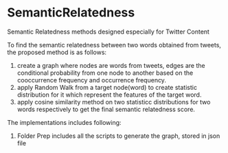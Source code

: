# SemanticRelatedness
Semantic Relatedness methods designed especially for Twitter Content

To find the semantic relatedness between two words obtained from tweets, the proposed method is as follows:

1. create a graph where nodes are words from tweets, edges are the conditional probability from one node to another based on the cooccurrence frequency and occurrence frequency.
2. apply Random Walk from a target node(word) to create statistic distribution for it which represent the features of the target word.
3. apply cosine similarity method on two statisticc distributions for two words respectively to get the final semantic relatedness score.


The implementations includes following:
1. Folder Prep includes all the scripts to generate the graph, stored in json file

